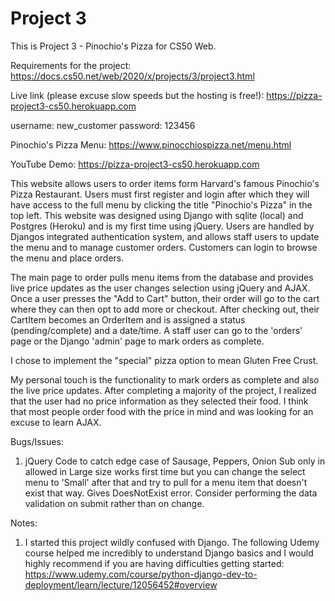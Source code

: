 # Project 3

This is Project 3 - Pinochio's Pizza for CS50 Web.

Requirements for the project:
https://docs.cs50.net/web/2020/x/projects/3/project3.html

Live link (please excuse slow speeds but the hosting is free!):
https://pizza-project3-cs50.herokuapp.com

username: new_customer
password: 123456

Pinochio's Pizza Menu:
https://www.pinocchiospizza.net/menu.html

YouTube Demo:
https://pizza-project3-cs50.herokuapp.com

This website allows users to order items form Harvard's famous Pinochio's Pizza Restaurant.  Users must first register and login after which they will have access to the full menu by clicking the title "Pinochio's Pizza" in the top left.  This website was designed using Django with sqlite (local) and Postgres (Heroku) and is my first time using jQuery.  Users are handled by Djangos integrated authentication system, and allows staff users to update the menu and to manage customer orders.  Customers can login to browse the menu and place orders.

The main page to order pulls menu items from the database and provides live price updates as the user changes selection using jQuery and AJAX.  Once a user presses the "Add to Cart" button, their order will go to the cart where they can then opt to add more or checkout.  After checking out, their CartItem becomes an OrderItem and is assigned a status (pending/complete) and a date/time.  A staff user can go to the 'orders' page or the Django 'admin' page to mark orders as complete.

I chose to implement the "special" pizza option to mean Gluten Free Crust.

My personal touch is the functionality to mark orders as complete and also the live price updates.  After completing a majority of the project, I realized that the user had no price information as they selected their food.  I think that most people order food with the price in mind and was looking for an excuse to learn AJAX.


Bugs/Issues:
1. jQuery Code to catch edge case of Sausage, Peppers, Onion Sub only in allowed in Large size works first time but you can change the select menu to 'Small' after that and try to pull for a menu item that doesn't exist that way.  Gives DoesNotExist error.  Consider performing the data validation on submit rather than on change.

Notes:
1. I started this project wildly confused with Django.  The following Udemy course helped me incredibly to understand Django basics and I would highly recommend if you are having difficulties getting started:
https://www.udemy.com/course/python-django-dev-to-deployment/learn/lecture/12056452#overview
